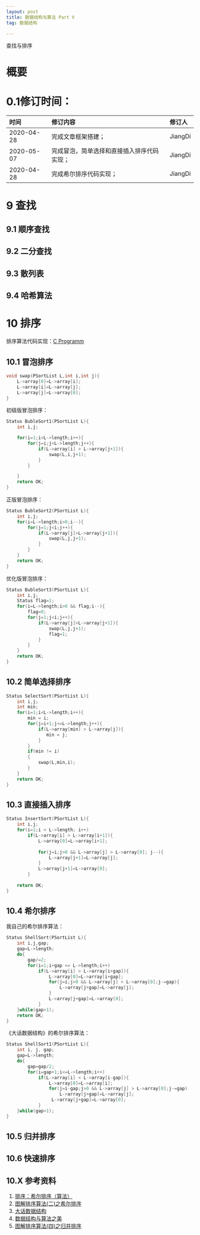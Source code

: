 ```yaml
---
layout: post
title: 数据结构与算法 Part V
tag: 数据结构

---
```


查找与排序
<!--more-->

# 概要

# 0.1修订时间：

| 时间 | 修订内容 | 修订人 |
| :------ |:--- | :--- |
| 2020-04-28 | 完成文章框架搭建； | JiangDi |
| 2020-05-07 | 完成冒泡，简单选择和直接插入排序代码实现；  | JiangDi |
| 2020-04-28 | 完成希尔排序代码实现； | JiangDi |

# 9 查找
## 9.1 顺序查找

## 9.2 二分查找

## 9.3 散列表

## 9.4 哈希算法

# 10 排序
排序算法代码实现：[C Programm](https://raw.githubusercontent.com/Jiangdiii/Data_structure_c_programming/master/dhsjjg/ch7/sort.c)
## 10.1 冒泡排序
```c
void swap(PSortList L,int i,int j){
    L->array[0]=L->array[i];
    L->array[i]=L->array[j];
    L->array[j]=L->array[0];
}
```
初级版冒泡排序：
```c
Status BubleSort1(PSortList L){
    int i,j;

    for(i=1;i<L->length;i++){
        for(j=i;j<L->length;j++){
            if(L->array[i] > L->array[j+1]){
                swap(L,i,j+1);
            }
        }

    }
    return OK;
}
```
正版冒泡排序：
```c
Status BubleSort2(PSortList L){
    int i,j;
    for(i=L->length;i>0;i--){
        for(j=1;j<i;j++){
            if(L->array[j]>L->array[j+1]){
                swap(L,j,j+1);
            }
        }
    }
    return OK;
}
```
优化版冒泡排序：
```c
Status BubleSort3(PSortList L){
    int i,j;
    Status flag=1;
    for(i=L->length;i>0 && flag;i--){
        flag=0;
        for(j=1;j<i;j++){
            if(L->array[j]>L->array[j+1]){
                swap(L,j,j+1);
                flag=1;
            }
        }
    }
    return OK;
}
```
## 10.2 简单选择排序
```c
Status SelectSort(PSortList L){
    int i,j;
    int min;
    for(i=1;i<L->length;i++){
        min = i;
        for(j=i+1;j<=L->length;j++){
            if(L->array[min] > L->array[j]){
               min = j;
            }
        }
        if(min != i)
        {
            swap(L,min,i);
        }
    }
    return OK;
}
```
## 10.3 直接插入排序
```c
Status InsertSort(PSortList L){
    int i,j;
    for(i=1;i < L->length; i++)
        if(L->array[i] > L->array[i+1]){
            L->array[0]=L->array[i+1];
            
            for(j=i;j>0 && L->array[j] > L->array[0]; j--){
                L->array[j+1]=L->array[j];
            }
            L->array[j+1]=L->array[0];
        }
        
    return OK;
}
```
## 10.4 希尔排序
我自己的希尔排序算法：
```c
Status ShellSort(PSortList L){
    int i,j,gap;
    gap=L->length;
    do{
        gap/=2;
        for(i=1;i+gap <= L->length;i++)
            if(L->array[i] > L->array[i+gap]){
                L->array[0]=L->array[i+gap];
                for(j=i;j>0 && L->array[j] > L->array[0];j-=gap){
                    L->array[j+gap]=L->array[j];
                }
                L->array[j+gap]=L->array[0];
            }
    }while(gap>1);
    return OK;
}
```
《大话数据结构》的希尔排序算法：
```c
Status ShellSort1(PSortList L){
    int i, j, gap;
    gap=L->length;
    do{
        gap=gap/2;
        for(i=gap+1;i<=L->length;i++)
            if(L->array[i] < L->array[i-gap]){
                L->array[0]=L->array[i];
                for(j=i-gap;j>0 && L->array[j] > L->array[0];j-=gap)
                    L->array[j+gap]=L->array[j];
                 L->array[j+gap]=L->array[0];    
            }
    }while(gap>1);
}
```
## 10.5 归并排序

## 10.6 快速排序


## 10.X 参考资料
1. [排序：希尔排序（算法）](https://www.jianshu.com/p/d730ae586cf3)
2. [图解排序算法(二)之希尔排序](https://www.cnblogs.com/chengxiao/p/6104371.html)
3. [大话数据结构](https://book.douban.com/subject/6424904//)
4. [数据结构与算法之美](https://time.geekbang.org/column/intro/126)
5. [图解排序算法(四)之归并排序](https://www.cnblogs.com/chengxiao/p/6194356.html)
